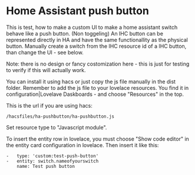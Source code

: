 # Home Assistant push button

This is test, how to make a custom UI to make a home assistant switch behave like a push button. (Non toggeling)
An IHC button can be represented directly in HA and have the same functionallity as the physical button. Manually create a switch from the IHC resource id of a IHC button, than change the UI - see below.

Note: there is no design or fancy costomization here - this is just for testing to verify if this will actually work.

You can install it using hacs or just copy the js file manually in the dist folder. Remember to add the js file to your lovelace resources. You find it in configuration|Lovelave Daskboards - and choose "Resources" in the top.

This is the url if you are using hacs:
~~~
/hacsfiles/ha-pushbutton/ha-pushbutton.js
~~~
Set resource type to "Javascript module".

To insert the entity row in lovelace, you must choose "Show code editor" in the entity card configuration in lovelace. Then insert it like this:
~~~
-   type: 'custom:test-push-button'
-   entity: switch.nameofyourswitch
    name: Test push button
~~~

